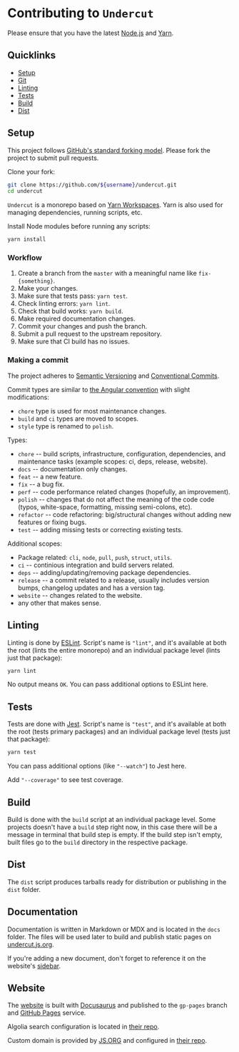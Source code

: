 # Contributing to `Undercut`

Please ensure that you have the latest [Node.js](https://nodejs.org/) and [Yarn](https://yarnpkg.com/).

## Quicklinks

- [Setup](#setup)
- [Git](#git)
- [Linting](#linting)
- [Tests](#tests)
- [Build](#build)
- [Dist](#dist)

## Setup

This project follows [GitHub's standard forking model](https://guides.github.com/activities/forking/). Please fork the project to submit pull requests.

Clone your fork:

```sh
git clone https://github.com/${username}/undercut.git
cd undercut
```

`Undercut` is a monorepo based on [Yarn Workspaces](https://yarnpkg.com/en/docs/workspaces). Yarn is also used for managing dependencies, running scripts, etc.

Install Node modules before running any scripts:

```sh
yarn install
```

### Workflow

1. Create a branch from the `master` with a meaningful name like `fix-{something}`.
2. Make your changes.
3. Make sure that tests pass: `yarn test`.
4. Check linting errors: `yarn lint`.
5. Check that build works: `yarn build`.
6. Make required documentation changes.
7. Commit your changes and push the branch.
8. Submit a pull request to the upstream repository.
9. Make sure that CI build has no issues.

### Making a commit

The project adheres to [Semantic Versioning](https://semver.org/spec/v2.0.0.html) and [Conventional Commits](https://www.conventionalcommits.org/en/v1.0.0/).

Commit types are similar to [the Angular convention](https://github.com/angular/angular/blob/22b96b9/CONTRIBUTING.md#-commit-message-guidelines) with slight modifications:

- `chore` type is used for most maintenance changes.
- `build` and `ci` types are moved to scopes.
- `style` type is renamed to `polish`.

Types:

- `chore` -- build scripts, infrastructure, configuration, dependencies, and maintenance tasks (example scopes: ci, deps, release, website).
- `docs` -- documentation only changes.
- `feat` -- a new feature.
- `fix` -- a bug fix.
- `perf` -- code performance related changes (hopefully, an improvement).
- `polish` -- changes that do not affect the meaning of the code code (typos, white-space, formatting, missing semi-colons, etc).
- `refactor` -- code refactoring: big/structural changes without adding new features or fixing bugs.
- `test` -- adding missing tests or correcting existing tests.

Additional scopes:

- Package related: `cli`, `node`, `pull`, `push`, `struct`, `utils`.
- `ci` -- continious integration and build servers related.
- `deps` -- adding/updating/removing package dependencies.
- `release` -- a commit related to a release, usually includes version bumps, changelog updates and has a version tag.
- `website` -- changes related to the website.
- any other that makes sense.

## Linting

Linting is done by [ESLint](https://eslint.org). Script's name is `"lint"`, and it's available at both the root (lints the entire monorepo) and an individual package level (lints just that package):

```sh
yarn lint
```

No output means `OK`. You can pass additional options to ESLint here.

## Tests

Tests are done with [Jest](https://jestjs.io/). Script's name is `"test"`, and it's available at both the root (tests primary packages) and an individual package level (tests just that package):

```sh
yarn test
```

You can pass additional options (like `"--watch"`) to Jest here.

Add `"--coverage"` to see test coverage.

## Build

Build is done with the `build` script at an individual package level. Some projects doesn't have a `build` step right now, in this case there will be a message in terminal that build step is empty. If the build step isn't empty, built files go to the `build` directory in the respective package.

## Dist

The `dist` script produces tarballs ready for distribution or publishing in the `dist` folder.

## Documentation

Documentation is written in Markdown or MDX and is located in the `docs` folder. The files will be used later to build and publish static pages on [undercut.js.org](https://undercut.js.org).

If you're adding a new document, don't forget to reference it on the website's [sidebar](website/sidebar.js).

## Website

The [website](https://undercut.js.org) is built with [Docusaurus](https://docusaurus.io/) and published to the `gp-pages` branch and [GitHub Pages](https://pages.github.com) service.

Algolia search configuration is located in [their repo](https://github.com/algolia/docsearch-configs/blob/master/configs/the-spyke_undercut.json).

Custom domain is provided by [JS.ORG](https://js.org/) and configured in [their repo](https://github.com/js-org/js.org).
